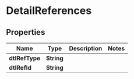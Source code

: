 # DetailReferences

## Properties
Name | Type | Description | Notes
------------ | ------------- | ------------- | -------------
**dtlRefType** | **String** |  | 
**dtlRefId** | **String** |  | 
